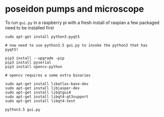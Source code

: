# poseidon pumps and microscope

To run `gui.py` in a raspberry pi with a fresh install of raspian a few packaged need to be installed first

```
sudo apt-get install python3-pyqt5

# now need to use python3.5 gui.py to invoke the python3 that has pyqt5!

pip3 install --upgrade -pip
pip3 install pyserial
pip3 install opencv-python

# opencv requires a some extra binaries 

sudo apt-get install libatlas-base-dev
sudo apt-get install libjasper-dev
sudo apt-get install libqtgui4
sudo apt-get install libqt4-qt3support
sudo apt-get install libqt4-test

python3.5 gui.py
```
